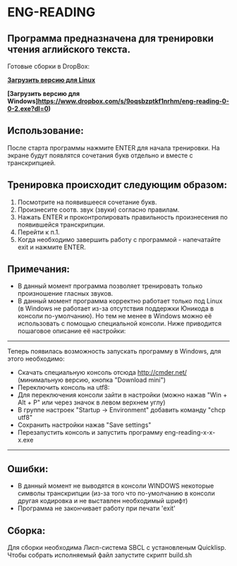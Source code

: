 ﻿ENG-READING
===========
Программа предназначена для тренировки чтения аглийского текста.
-------------------

Готовые сборки в DropBox:
 
**[Загрузить версию для Linux](https://www.dropbox.com/s/wu65bj16fvdkjnd/eng-reading-0-0-1.elf?dl=0)**


**[Загрузить версию для Windows]https://www.dropbox.com/s/9oqsbzptkf1nrhm/eng-reading-0-0-2.exe?dl=0)**

Использование:
-------------------
После старта программы нажмите ENTER для начала тренировки.
На экране будут появлятся сочетания букв отдельно и вместе с транскрипцией.

Тренировка происходит следующим образом:
-------------------------------------------
1. Посмотрите на появившееся сочетание букв.
2. Произнесите соотв. звук (звуки) согласно правилам.
3. Нажать ENTER и проконтролировать правильность произнесения по появившейся транскрипции.
4. Перейти к п.1.
5. Когда необходимо завершить работу с программой - напечатайте exit и нажмите ENTER.

Примечания:
---------------
 - В данный момент программа позволяет тренировать только произношение гласных звуков.
 - В данный момент программа корректно работает только под Linux (в Windows не работает из-за отсутствия поддержки Юникода в консоли по-умолчанию). Но тем не менее в Windows можно её использовать с помощью специальной консоли. Ниже приводится пошаговое описание её настройки:

-------------------------

Теперь появилась возможность запускать программу в Windows, для этого необходимо:
- Скачать специальную консоль отсюда http://cmder.net/ (минимальную версию, кнопка "Download mini")
- Переключить консоль на utf8:
- Для переключения консоли зайти в настройки (можно нажав "Win + Alt + P" или через значок в левом верхнем углу)
- В группе настроек "Startup -> Environment" добавить команду "chcp utf8"
- Сохранить настройки нажав "Save settings"
- Перезапустить консоль и запустить программу eng-reading-x-x-x.exe

--------------------------


Ошибки:
----------------
 - В данный момент не выводятся в консоли WINDOWS некоторые символы транскрипции (из-за того что по-умолчанию в консоли другая кодировка и не выставлен необходимый шрифт)
 - Программа не закончивает работу при печати 'exit'

Сборка:
-------
Для сборки необходима Лисп-система SBCL с установленым Quicklisp.
Чтобы собрать исполняемый файл запустите скрипт build.sh
